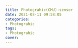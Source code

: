 ```yaml
---
title: Photograhic(CMU)-sensor
date: 2021-08-11 09:58:05
categories:
- Photograhic
tags:
- Photograhic
cover:
---
```



